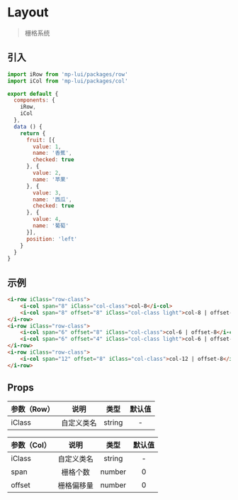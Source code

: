 # Layout

> 栅格系统

## 引入

```js
import iRow from 'mp-lui/packages/row'
import iCol from 'mp-lui/packages/col'

export default {
  components: {
    iRow,
    iCol
  },
  data () {
    return {
      fruit: [{
        value: 1,
        name: '香蕉',
        checked: true
      }, {
        value: 2,
        name: '苹果'
      }, {
        value: 3,
        name: '西瓜',
        checked: true
      }, {
        value: 4,
        name: '葡萄'
      }],
      position: 'left'
    }
  }
}
```

## 示例

```html
<i-row iClass="row-class">
    <i-col span="8" iClass="col-class">col-8</i-col>
    <i-col span="8" offset="8" iClass="col-class light">col-8 | offset-8</i-col>
</i-row>
<i-row iClass="row-class">
    <i-col span="6" offset="8" iClass="col-class">col-6 | offset-8</i-col>
    <i-col span="6" offset="4" iClass="col-class light">col-6 | offset-4</i-col>
</i-row>
<i-row iClass="row-class">
    <i-col span="12" offset="8" iClass="col-class">col-12 | offset-8</i-col>
</i-row>
```

## Props

| 参数（Row） |    说明    |  类型  | 默认值 |
| ----------- | :--------: | :----: | :----: |
| iClass      | 自定义类名 | string |   -    |



| 参数（Col） |    说明    |  类型  | 默认值 |
| ----------- | :--------: | :----: | :----: |
| iClass      | 自定义类名 | string |   -    |
| span        |  栅格个数  | number |   0    |
| offset      | 栅格偏移量 | number |   0    |

